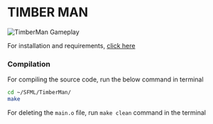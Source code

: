 # TIMBER MAN

![TimberMan Gameplay](https://github.com/chauhan739/SFML/blob/main/TimberMan/assets/timberman.gif)

For installation and requirements, [click here][1]

### Compilation
For compiling the source code, run the below command in terminal

```bash
cd ~/SFML/TimberMan/
make
```

For deleting the `main.o` file, run `make clean` command in the terminal

[1]: https://github.com/chauhan739/SFML#requirements
